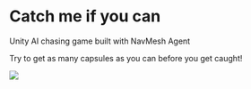 # Catch me if you can

Unity AI chasing game built with NavMesh Agent

Try to get as many capsules as you can before you get caught!

![](demo.gif)
